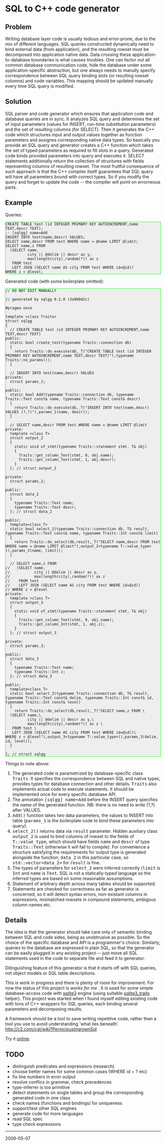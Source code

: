 SQL to C++ code generator
=========================

Problem
-------

Writing database layer code is usually tedious and error-prone, due to the mix of different
languages. SQL queries constructed dynamically need to bind external data (from application), and
the resulting rowset must be decomposed into application native data. Data crossing these
application-to-database boundaries is what causes troubles. One can factor out all common database
communication code, hide the database under some application-specific abstraction, but one always
needs to manully specify correspondence between SQL query binding slots (or resulting rowset
columns) and code variables. This mapping should be updated manually every time SQL query is
modified. 

Solution
--------

SQL parser and code generator which ensures that application code and database queries are in sync.
It analyzes SQL query and determines the set of input parameters (values for INSERT, run-time
substitution parameters) and the set of resulting columns (for SELECT). Then it generates the C++
code which structures input and output values together as function parameters and assignes
corresponding native data types. So basically you provide an SQL query and generator creates a C++
function which takes the set of typed parameters as required to fill slots in a query. Generated
code binds provided parameters into query and executes it. SELECT statements additionally return the
collection of structures with fields representing columns of resulting rowset. The most fruitful
consequence of such approach is that the C++ compiler itself guarantees that SQL query will have all
parameters bound with correct types. So if you modify the query and forget to update the code -- the
compiler will point on errorneous parts.

Example
-------

Queries:

    CREATE TABLE test (id INTEGER PRIMARY KEY AUTOINCREMENT,name TEXT,descr TEXT);
    -- [sqlgg] name=Add
    INSERT INTO test(name,descr) VALUES;
    SELECT name,descr FROM test WHERE name = @name LIMIT @limit;
    SELECT name,z FROM 
      (SELECT name,
              city || @delim || descr as y,
              max(length(city),random(*)) as z 
       FROM test 
       LEFT JOIN (SELECT name AS city FROM test WHERE id=@id))
    WHERE z < @level;

Generated code (with some boilerplate omitted):

    // DO NOT EDIT MANUALLY

    // generated by sqlgg 0.2.0 (3a96042c)

    #pragma once

    template <class Traits>
    struct sqlgg
    {
      // CREATE TABLE test (id INTEGER PRIMARY KEY AUTOINCREMENT,name TEXT,descr TEXT)
    public:
      static bool create_test(typename Traits::connection db)
      {
        return Traits::do_execute(db,_T("CREATE TABLE test (id INTEGER PRIMARY KEY AUTOINCREMENT,name TEXT,descr TEXT)"),typename Traits::no_params());
      }

      // INSERT INTO test(name,descr) VALUES
    private:
      struct params_1;

    public:
      static bool Add(typename Traits::connection db, typename Traits::Text const& name, typename Traits::Text const& descr)
      {
        return Traits::do_execute(db,_T("INSERT INTO test(name,descr) VALUES (?,?)"),params_1(name, descr));
      }

      // SELECT name,descr FROM test WHERE name = @name LIMIT @limit
    private:
      template <class T>
      struct output_2
      {
        static void of_stmt(typename Traits::statement stmt, T& obj)
        {
          Traits::get_column_Text(stmt, 0, obj.name);
          Traits::get_column_Text(stmt, 1, obj.descr);
        }
      }; // struct output_2

    private:
      struct params_2;

    public:
      struct data_2
      {
        typename Traits::Text name;
        typename Traits::Text descr;
      }; // struct data_2

    public:
      template<class T>
      static bool select_2(typename Traits::connection db, T& result, typename Traits::Text const& name, typename Traits::Int const& limit)
      {
        return Traits::do_select(db,result,_T("SELECT name,descr FROM test WHERE name = @name LIMIT @limit"),output_2<typename T::value_type>(),params_2(name, limit));
      }

      // SELECT name,z FROM 
    //   (SELECT name,
    //           city || @delim || descr as y,
    //           max(length(city),random(*)) as z 
    //    FROM test 
    //    LEFT JOIN (SELECT name AS city FROM test WHERE id=@id))
    // WHERE z < @level
    private:
      template <class T>
      struct output_3
      {
        static void of_stmt(typename Traits::statement stmt, T& obj)
        {
          Traits::get_column_Text(stmt, 0, obj.name);
          Traits::get_column_Int(stmt, 1, obj.z);
        }
      }; // struct output_3

    private:
      struct params_3;

    public:
      struct data_3
      {
        typename Traits::Text name;
        typename Traits::Int z;
      }; // struct data_3

    public:
      template<class T>
      static bool select_3(typename Traits::connection db, T& result, typename Traits::Text const& delim, typename Traits::Int const& id, typename Traits::Int const& level)
      {
        return Traits::do_select(db,result,_T("SELECT name,z FROM \
      (SELECT name,\
              city || @delim || descr as y,\
              max(length(city),random(*)) as z \
       FROM test \
       LEFT JOIN (SELECT name AS city FROM test WHERE id=@id))\
    WHERE z < @level"),output_3<typename T::value_type>(),params_3(delim, id, level));
      }

    }; // struct sqlgg

Things to note above:

1. The generated code is parametrized by database-specific class `Traits`. It specifies the
		correspondence between SQL and native types, provides types for database connection and other
		details. `Traits` also implements actual code to execute statements. It should be implemented
		once for every specific database API.
2. The annotation `[sqlgg] name=Add` before the INSERT query specifies the name of the generated
    function. NB: there is no need to write (?,?) after VALUES.
1. `Add()` function takes two data parameters, the values to INSERT into table (`params_1` is the
    boilerplate code to bind these parameters into query).
3. `select_2()` returns data via `result` parameter. Hidden auxiliary class `output_2` is used to
    bind columns of rowset to the fields of `T::value_type`, which should have fields `name` and
    `descr` of type `Traits::Text` (otherwise it will fail to compile). For convenience a structure
    satisfying the requirements for output type is generated alongside the function, `data_2` in
    this particular case, so `std::vector<data_2>` for `result` is fine.
4. The types of parameters for `select_2` were inferred correctly (`limit` is `Int` and `name` is
    `Text`. SQL is not a statically-typed language so the inferred types are based on some
    reasonable assumptions.
5. Statement of arbitrary depth across many tables should be supported.
6. Statements are checked for correctness as far as generator is concerned, so it will detect
		syntax errors, non-existant columns in expressions, mismatched rowsets in compound statements,
		ambigous column names etc.

Details
-------

The idea is that the generator should take care only of semantic binding between SQL and code sides,
being as unobtrusive as possible. So the choice of the specific database and API is a programmer's 
choice. Similarly, queries to the database are expressed in plain SQL, so that the generator can be
easily plugged in any existing project -- just move all SQL statements used in the code to separate
file and feed it to generator.

Ditinguishing feature of this generator is that it starts off with SQL queries, not object models
or SQL table descriptions.

This is work in progress and there is plenty of room for improvement. For now the status of this
project is *works for me* .  It is used for some simple database-access code with
[sqlite3](http://sqlite.org) engine (using suitable [sqlite3_traits](sqlite3_helper.hpp) helper).
This project was started when I found myself editing existing code with tons of C++ wrappers for SQL
queries, each binding several parameters and decomposing results.

A framework should be a tool to save writing repetitive code, rather than a tool you use to avoid
understanding 'what lies beneath'. <http://c2.com/cgi/wiki?PerniciousIngrownSql>

Try it [online](sql.cgi).

TODO
----

* distinguish predicates and expressions (research)
* choose better names for some common cases (WHERE id = ? etc)
* fix line numbers in error output
* resolve conflics in grammar, check precedences
* type-inferrer is too primitive
* detect statements on single tables and group the corresponding generated code in one class
* check names (functions and bindings) for uniqueness
* support/test other SQL engines
* generate code for more languages
* read SQL spec
* type check expressions

----
2009-05-07

<style>
code { font-family: monospace; }
pre { background-color: #eee; border: 1px solid #0f0; }
:not(pre) > code { font-size: 1em; }
</style>
